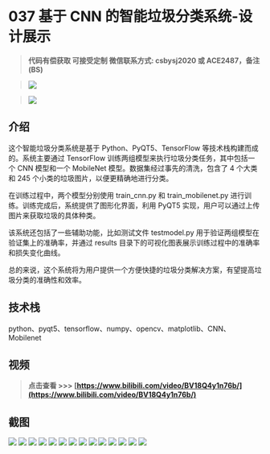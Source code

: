# 037 基于 CNN 的智能垃圾分类系统-设计展示

> **代码有偿获取 可接受定制 微信联系方式: csbysj2020 或 ACE2487，备注(BS)**

> ![](./qrcode2.jpg)

> ![](./qrcode.jpg)

## 介绍

这个智能垃圾分类系统是基于 Python、PyQT5、TensorFlow 等技术栈构建而成的。系统主要通过 TensorFlow 训练两组模型来执行垃圾分类任务，其中包括一个 CNN 模型和一个 MobileNet 模型。数据集经过事先的清洗，包含了 4 个大类和 245 个小类的垃圾图片，以便更精确地进行分类。

在训练过程中，两个模型分别使用 train_cnn.py 和 train_mobilenet.py 进行训练。训练完成后，系统提供了图形化界面，利用 PyQT5 实现，用户可以通过上传图片来获取垃圾的具体种类。

该系统还包括了一些辅助功能，比如测试文件 testmodel.py 用于验证两组模型在验证集上的准确率，并通过 results 目录下的可视化图表展示训练过程中的准确率和损失变化曲线。

总的来说，这个系统将为用户提供一个方便快捷的垃圾分类解决方案，有望提高垃圾分类的准确性和效率。

## 技术栈

python、pyqt5、tensorflow、numpy、opencv、matplotlib、CNN、Mobilenet

## 视频

> **点击查看 \>\>\> [https://www.bilibili.com/video/BV18Q4y1n76b/](https://www.bilibili.com/video/BV18Q4y1n76b/)**

## 截图

![](./01.png)
![](./02.png)
![](./03.png)
![](./04.png)
![](./05.png)
![](./06.png)
![](./07.png)
![](./08.png)
![](./09.png)
![](./10.png)
![](./11.png)
![](./12.png)
![](./13.png)
![](./14.png)
